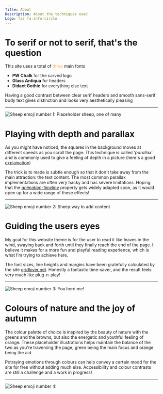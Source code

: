 ```yaml
---
Title: About
Description: About the techniques used
Logo: fas fa-info-circle
---
```


# To serif or not to serif, that's the question

This site uses a total of <span style="color: #f6b149;">three</span> main fonts

* **PW Chalk** for the carved logo
* **Glass Antiqua** for headers
* **Didact Gothic** for everything else text

Having a good contrast between clear serif headers and smooth sans-serif 
body text gives distinction and looks very aesthetically pleasing

---

![Sheep emoji number 1: Placeholder sheep, one of many](image/sheep_simple_light.svg)


# Playing with depth and parallax

As you might have noticed, the squares in the background moves at different speeds as you scroll the page.
This technique is called '*parallax*' and is commonly used to give a feeling of depth in a picture (here's a good [explaination](https://www.sketch.com/blog/what-is-a-parallax-effect/))

The trick is to made is subtle enough so that it don't take away from the main attraction: the text content. The most common parallax implementations are often very hacky and has severe limitations. Hoping that the [*animation-timeline*](https://developer.mozilla.org/en-US/docs/Web/CSS/animation-timeline) property gets widely adapted soon, as it would open up for a wide range of these effects!

---

![Sheep emoji number 2: Sheep way to add content](image/sheep_simple_light.svg)

# Guiding the users eyes

My goal for this website theme is for the user to read it like leaves in the wind, swaying back and forth until they finally reach the end of the page.
I believe it makes for a more fun and playful reading experience, which is what I'm trying to achieve here.

The font sizes, line heights and margins have been gratefully calculated by the site [gridlover.net](https://gridlover.net/). Honestly a fantastic time-saver, and the result feels very much like plug-n-play!

---

![Sheep emoji number 3: You herd me!](image/sheep_simple_light.svg)

# Colours of nature and the joy of autumn

The colour palette of choice is inspired by the beauty of nature with the greens and the browns, but also the energetic and youthful feeling of orange.
These placeholder illustrations helps maintain the balance of the two as you're traversing the page, green being the main focus and orange being the aid.

Potraying emotions through colours can help convey a certain mood for the site for free without adding much else.
Accessibility and colour contrasts are still a challenge and a work in progress!

---

![Sheep emoji number 4: ](image/sheep_simple_light.svg)